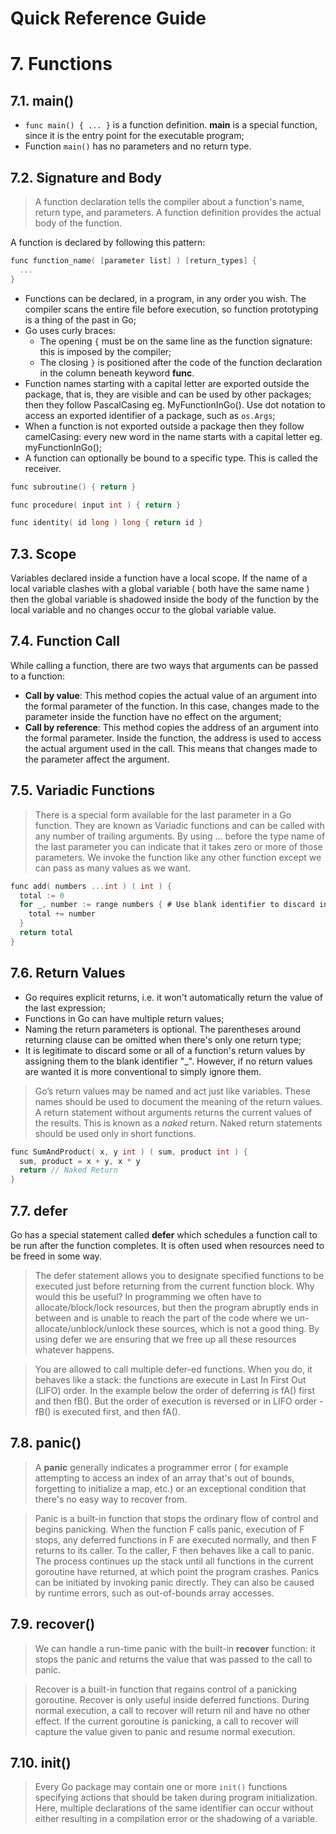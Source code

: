 Quick Reference Guide
=====================

# 7. Functions

## 7.1. main()

- ```func main() { ... }``` is a function definition. **main** is a special function, since it is the entry point for the executable program;
- Function ```main()``` has no parameters and no return type.

## 7.2. Signature and Body

> A function declaration tells the compiler about a function's name, return type, and parameters. A function definition provides the actual body of the function.

A function is declared by following this pattern:

```c
func function_name( [parameter list] ) [return_types] {
  ...
}
```

- Functions can be declared, in a program, in any order you wish. The compiler scans the entire file before execution, so function prototyping is a thing of the past in Go;
- Go uses curly braces:
  - The opening ```{``` must be on the same line as the function signature: this is imposed by the compiler;
  - The closing ```}``` is positioned after the code of the function declaration in the column beneath keyword **func**.
- Function names starting with a capital letter are exported outside the package, that is, they are visible and can be used by other packages; then they follow PascalCasing eg. MyFunctionInGo(). Use dot notation to access an exported identifier of a package, such as ```os.Args```;
- When a function is not exported outside a package then they follow camelCasing: every new word in the name starts with a capital letter eg. myFunctionInGo();
- A function can optionally be bound to a specific type. This is called the receiver.

```c
func subroutine() { return }

func procedure( input int ) { return }

func identity( id long ) long { return id }
```

## 7.3. Scope

Variables declared inside a function have a local scope. If the name of a local variable clashes with a global variable ( both have the same name ) then the global variable is shadowed inside the body of the function by the local variable and no changes occur to the global variable value.

## 7.4. Function Call

While calling a function, there are two ways that arguments can be passed to a function:

- **Call by value**: This method copies the actual value of an argument into the formal parameter of the function. In this case, changes made to the parameter inside the function have no effect on the argument;
- **Call by reference**: This method copies the address of an argument into the formal parameter. Inside the function, the address is used to access the actual argument used in the call. This means that changes made to the parameter affect the argument.

## 7.5. Variadic Functions

> There is a special form available for the last parameter in a Go function. They are known as Variadic functions and can be called with any number of trailing arguments. By using ... before the type name of the last parameter you can indicate that it takes zero or more of those parameters. We invoke the function like any other function except we can pass as many values as we want.

```c
func add( numbers ...int ) ( int ) {
  total := 0
  for _, number := range numbers { # Use blank identifier to discard index.
    total += number
  }
  return total
}
```

## 7.6. Return Values

- Go requires explicit returns, i.e. it won't automatically return the value of the last expression;
- Functions in Go can have multiple return values;
- Naming the return parameters is optional. The parentheses around returning clause can be omitted when there's only one return type;
- It is legitimate to discard some or all of a function's return values by assigning them to the blank identifier "_". However, if no return values are wanted it is more conventional to simply ignore them.

> Go’s return values may be named and act just like variables. These names should be used to document the meaning of the return values. A return statement without arguments returns the current values of the results. This is known as a _naked_
return. Naked return statements should be used only in short functions.

```c
func SumAndProduct( x, y int ) ( sum, product int ) {
  sum, product = x + y, x * y
  return // Naked Return
}
```

## 7.7. defer

Go has a special statement called **defer** which schedules a function call to be run after the function completes. It is often used when resources need to be freed in some way.

> The defer statement allows you to designate specified functions to be executed just before returning from the current function block. Why would this be useful? In programming we often have to allocate/block/lock resources, but then the program abruptly ends in between and is unable to reach the part of the code where we un-allocate/unblock/unlock these sources, which is not a good thing. By using defer we are ensuring that we free up all these resources whatever happens.

> You are allowed to call multiple defer-ed functions. When you do, it behaves like a stack: the functions are execute in Last In First Out (LIFO) order. In the example below the order of deferring is fA() first and then fB(). But the order of execution is reversed or in LIFO order - fB() is executed first, and then fA().

## 7.8. panic()

> A **panic** generally indicates a programmer error ( for example attempting to access an index of an array that's out of bounds, forgetting to initialize a map, etc.) or an exceptional condition that there's no easy way to recover from.

> Panic is a built-in function that stops the ordinary flow of control and begins panicking. When the function F calls panic, execution of F stops, any deferred functions in F are executed normally, and then F returns to its caller. To the caller, F then behaves like a call to panic. The process continues up the stack until all functions in the current goroutine have returned, at which point the program crashes. Panics can be initiated by invoking panic directly. They can also be caused by runtime errors, such as out-of-bounds array accesses.

## 7.9. recover()

> We can handle a run-time panic with the built-in **recover** function: it stops the panic and returns the value that was passed to the call to panic.

> Recover is a built-in function that regains control of a panicking goroutine. Recover is only useful inside deferred functions. During normal execution, a call to recover will return nil and have no other effect. If the current goroutine is panicking, a call to recover will capture the value given to panic and resume normal execution.

## 7.10. init()

> Every Go package may contain one or more ```init()``` functions specifying actions that should be taken during program initialization. Here, multiple declarations of the same identifier can occur without either resulting in a compilation error or the shadowing of a variable.
